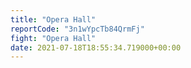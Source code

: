 ```yaml
---
title: "Opera Hall"
reportCode: "3n1wYpcTb84QrmFj"
fight: "Opera Hall"
date: 2021-07-18T18:55:34.719000+00:00
---
```

